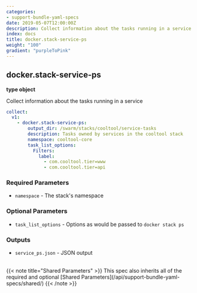 ```yaml
---
categories:
- support-bundle-yaml-specs
date: 2019-05-07T12:00:00Z
description: Collect information about the tasks running in a service
index: docs
title: docker.stack-service-ps
weight: "100"
gradient: "purpleToPink"
---
```


## docker.stack-service-ps

**type object**

Collect information about the tasks running in a service


```yaml
collect:
  v1:
    - docker.stack-service-ps:
        output_dir: /swarm/stacks/cooltool/service-tasks
        description: Tasks owned by services in the cooltool stack
        namespace: cooltool-core
        task_list_options:
          Filters:
            label:
              - com.cooltool.tier=www
              - com.cooltool.tier=api
```


### Required Parameters


- `namespace` - The stack's namespace



### Optional Parameters


- `task_list_options` - Options as would be passed to `docker stack ps`



### Outputs

    
- `service_ps.json` - JSON output


<br>
{{< note title="Shared Parameters" >}}
This spec also inherits all of the required and optional [Shared Parameters](/api/support-bundle-yaml-specs/shared/)
{{< /note >}}

  